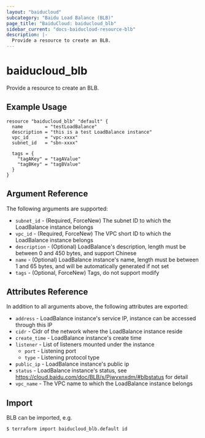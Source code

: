 ```yaml
---
layout: "baiducloud"
subcategory: "Baidu Load Balance (BLB)"
page_title: "BaiduCloud: baiducloud_blb"
sidebar_current: "docs-baiducloud-resource-blb"
description: |-
  Provide a resource to create an BLB.
---
```


# baiducloud_blb

Provide a resource to create an BLB.

## Example Usage

```hcl
resource "baiducloud_blb" "default" {
  name        = "testLoadBalance"
  description = "this is a test LoadBalance instance"
  vpc_id      = "vpc-xxxx"
  subnet_id   = "sbn-xxxx"

  tags = {
    "tagAKey" = "tagAValue"
    "tagBKey" = "tagBValue"
  }
}
```

## Argument Reference

The following arguments are supported:

* `subnet_id` - (Required, ForceNew) The subnet ID to which the LoadBalance instance belongs
* `vpc_id` - (Required, ForceNew) The VPC short ID to which the LoadBalance instance belongs
* `description` - (Optional) LoadBalance's description, length must be between 0 and 450 bytes, and support Chinese
* `name` - (Optional) LoadBalance instance's name, length must be between 1 and 65 bytes, and will be automatically generated if not set
* `tags` - (Optional, ForceNew) Tags, do not support modify

## Attributes Reference

In addition to all arguments above, the following attributes are exported:

* `address` - LoadBalance instance's service IP, instance can be accessed through this IP
* `cidr` - Cidr of the network where the LoadBalance instance reside
* `create_time` - LoadBalance instance's create time
* `listener` - List of listeners mounted under the instance
  * `port` - Listening port
  * `type` - Listening protocol type
* `public_ip` - LoadBalance instance's public ip
* `status` - LoadBalance instance's status, see https://cloud.baidu.com/doc/BLB/s/Pjwvxnxdm/#blbstatus for detail
* `vpc_name` - The VPC name to which the LoadBalance instance belongs


## Import

BLB can be imported, e.g.

```hcl
$ terraform import baiducloud_blb.default id
```

